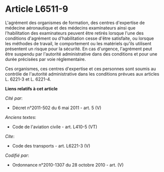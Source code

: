 # Article L6511-9

L'agrément des organismes de formation, des centres d'expertise de médecine aéronautique et des médecins examinateurs ainsi
que l'habilitation des examinateurs peuvent être retirés lorsque l'une des conditions d'agrément ou d'habilitation cesse
d'être satisfaite, ou lorsque les méthodes de travail, le comportement ou les matériels qu'ils utilisent présentent un risque
pour la sécurité. En cas d'urgence, l'agrément peut être suspendu par l'autorité administrative dans des conditions et pour
une durée précisées par voie réglementaire. 

Ces organismes, ces centres d'expertise et ces personnes sont soumis au contrôle de l'autorité administrative dans les
conditions prévues aux articles L. 6221-3 et L. 6221-4.

**Liens relatifs à cet article**

_Cité par_:

  - Décret n°2011-502 du 6 mai 2011 - art. 5 (V)

_Anciens textes_:

  - Code de l'aviation civile - art. L410-5 (VT)

_Cite_:

  - Code des transports - art. L6221-3 (V)

_Codifié par_:

  - Ordonnance n°2010-1307 du 28 octobre 2010 - art. (V)
